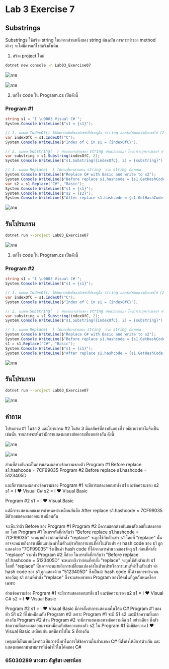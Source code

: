 # Lab 3 Exercise 7

## Substrings

Substrings ใช้สร้าง string ใหม่จากส่วนหนึ่งของ string  ต้นฉบับ 
การกระทำของ method ต่างๆ จะไม่มีการแก้ไขสตริงดั้งเดิม 

1. สร้าง project ใหม่

```cmd
dotnet new console -n Lab03_Exercise07
```
![ภาพ](https://github.com/AnchisaPhetnoi/03376836-OOP-2566-Lab-03/assets/144197034/4c5f655f-114a-4ba5-a2a9-a93966dc3cf3)

![ภาพ](https://github.com/AnchisaPhetnoi/03376836-OOP-2566-Lab-03/assets/144197034/0fbd0044-fcce-4060-a51e-4a7e533630bd)


2. แก้ไข code ใน Program.cs เป็นดังนี้

### Program #1

```cs
string s1 = "I \u0003 Visual C# ";
System.Console.WriteLine($"s1 = {s1}");

// 1. เมธอด IndexOf() ใช้ค้นหาลำดับที่ของอักขระที่ปรากฏใน string และส่งค่าตำแหน่งที่พบมาให้ (Zero index)
var indexOfC = s1.IndexOf("C");
System.Console.WriteLine($"Index of C in s1 = {indexOfC}");

// 2. เมธอด Substring(  ) คัดลอกบางส่วนของ string ต้นฉบับออกมา โดยการระบุพารามิเตอร์ ตำแหน่งเริ่มต้นและความยาวที่ต้องการ 
var substring = s1.Substring(indexOfC, 2);
System.Console.WriteLine($"s1.Substring({indexOfC}, 2) = {substring}");

// 3. เมธอด Replace(  ) ใช้แทนที่บางส่วนของ string  ด้วย string ที่กำหนด 
System.Console.WriteLine($"Replace C# with Basic and write to s2");
System.Console.WriteLine($"Before replace s1.hashcode = {s1.GetHashCode():X}"); 
var s2 = s1.Replace("C#", "Basic");
System.Console.WriteLine($"s1 = {s1}");
System.Console.WriteLine($"s2 = {s2}");
System.Console.WriteLine($"After replace s1.hashcode = {s1.GetHashCode():X}"); 
```
![ภาพ](https://github.com/AnchisaPhetnoi/03376836-OOP-2566-Lab-03/assets/144197034/b1fda751-04b0-4f45-a555-59d4a59f2ad8)



## รันโปรแกรม

```cmd
dotnet run --project Lab03_Exercise07
```
![ภาพ](https://github.com/AnchisaPhetnoi/03376836-OOP-2566-Lab-03/assets/144197034/4716d1bc-c37c-4d71-8405-721d3c91498f)


3. แก้ไข code ใน Program.cs เป็นดังนี้

### Program #2

```cs
string s1 = "I \u0003 Visual C# ";
System.Console.WriteLine($"s1 = {s1}");

// 1. เมธอด IndexOf() ใช้ค้นหาลำดับที่ของอักขระที่ปรากฏใน string และส่งค่าตำแหน่งที่พบมาให้ (Zero index)
var indexOfC = s1.IndexOf("C");
System.Console.WriteLine($"Index of C in s1 = {indexOfC}");

// 2. เมธอด Substring(  ) คัดลอกบางส่วนของ string ต้นฉบับออกมา โดยการระบุพารามิเตอร์ ตำแหน่งเริ่มต้นและความยาวที่ต้องการ 
var substring = s1.Substring(indexOfC, 2);
System.Console.WriteLine($"s1.Substring({indexOfC}, 2) = {substring}");

// 3. เมธอด Replace(  ) ใช้แทนที่บางส่วนของ string  ด้วย string ที่กำหนด 
System.Console.WriteLine($"Replace C# with Basic and write to s2");
System.Console.WriteLine($"Before replace s1.hashcode = {s1.GetHashCode():X}"); 
s1 = s1.Replace("C#", "Basic");
System.Console.WriteLine($"s1 = {s1}");
System.Console.WriteLine($"After replace s1.hashcode = {s1.GetHashCode():X}"); 
```
![ภาพ](https://github.com/AnchisaPhetnoi/03376836-OOP-2566-Lab-03/assets/144197034/56f5182f-d48f-4f65-84d3-3cb81171a266)

## รันโปรแกรม

```cmd
dotnet run --project Lab03_Exercise07
```
![ภาพ](https://github.com/AnchisaPhetnoi/03376836-OOP-2566-Lab-03/assets/144197034/7f2c9467-baf2-4af1-9bce-f4045988a518)

## คำถาม
โปรแกรม #1 ในข้อ 2 และโปรแกรม #2 ในข้อ 3 มีผลลัพธ์ที่ต่างกันอย่างไร
อธิบายว่าทำไมจึงเป็นเช่นนั้น
จากภาพจะเห็นว่ามีการแสดงผลทางข้อความที่แตกต่างกัน ดังนี้

![ภาพ](https://github.com/AnchisaPhetnoi/03376836-OOP-2566-Lab-03/assets/144197034/0112ea5a-fff3-4e78-a4a7-0a308b1402e8)

![ภาพ](https://github.com/AnchisaPhetnoi/03376836-OOP-2566-Lab-03/assets/144197034/2cd88cde-e985-4bc4-a180-0ca17cf39f93)

ส่วนที่ต่างกันจะเป็นการแสดงผลทางข้อความของตัว 
Program #1
Before replace s1.hashcode = 7CF99035
Program #2
Before replace s1.hashcode = 5123405D

และก็การแสดงผลทางข้อความของ 
Program #1 จะมีการแสดงออกมาทั้ง s1 และข้อความของ s2
s1 = I ♥  Visual C#
s2 = I ♥  Visual Basic

Program #2
s1 = I ♥  Visual Basic

แต่มีการแสดงผลของการกำหนดค่าเหมือนกันคือ
 After replace s1.hashcode = 7CF99035
มีตัวเลขแสดงผลออกมาเหมือนกัน

จะเห็นว่าตัว Before  ของ Program #1
Program #2 มีความแตกต่างกันของตัวเลขที่แสดงออกมา
โดย Program #1
ในบรรทัดที่กำกับว่า "Before replace s1.hashcode = 7CF99035" จะหมายถึงว่าก่อนที่คำสั่ง "replace" จะถูกใช้กับตัวแปร s1 โดยที่ "replace" นั้นอาจจะหมายถึงการเปลี่ยนแปลงค่าในตัวแปรหรือการแทนที่ค่าในตัวแปร ค่า hash code ของ s1 ถูกแสดงด้วย "7CF99035" ซึ่งเป็นค่า hash code ที่ได้จากการคำนวณของวัตถุ s1 ก่อนที่คำสั่ง "replace"
รวมทั้ง Program #2 ก็ด้วย 
ในบรรทัดที่กำกับว่า "Before replace s1.hashcode = 5123405D" จะหมายถึงว่าก่อนที่คำสั่ง "replace" จะถูกใช้กับตัวแปร s1 โดยที่ "replace" นั้นอาจจะหมายถึงการเปลี่ยนแปลงค่าในตัวแปรหรือการแทนที่ค่าในตัวแปร ค่า hash code ของ s1 ถูกแสดงด้วย "5123405D" ซึ่งเป็นค่า hash code ที่ได้จากการคำนวณของวัตถุ s1 ก่อนที่คำสั่ง "replace" ซึ่งจะแสดงค่าของ Program  ของโค้ดนั้นที่ถูกกับหนดโดยเฉพาะ

ส่วนข้อความข้อง
Program #1 จะมีการแสดงออกมาทั้ง s1 และข้อความของ s2
s1 = I ♥  Visual C#
s2 = I ♥  Visual Basic

Program #2
s1 = I ♥  Visual Basic
มีการตั้งค่าการแสดงผลในโค้ด C# Program #1 ของตัว S1 s2 ที่ไม่เหมือนกับ Program #2 เพราะ Program #1  จะมี S1 s2  และมีข้อความที่แตกต่างกับ Program #2 ส่วน Program #2 จะมีการแสดงผลทางข้อความคือ s1 อย่างเดียว ซึ่งตัวข้อความที่แสดงผลออกมาจะเหมือนกับข้อความของตัว s2 ใน Program #1 ซึ่งมีข้อความ I ♥  Visual Basic เหมือนกัน แต่มีการใส่ใน S ที่ต่างกัน

เหตุผลที่เป็นแบบนี้เพราะเป็นการตั้งค่าในการใส่ข้อความในส่วนของ C# ที่ตั้งค่าให้มีการต่างกัน และแสดงผลออกมาตามการที่ตั้งค่าไว้ในโค้ดของ C#

### 65030289 นางสาว อัญชิสา เพชรน้อย
